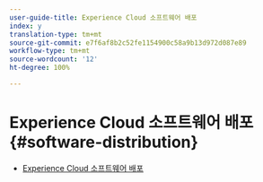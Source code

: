 ```yaml
---
user-guide-title: Experience Cloud 소프트웨어 배포
index: y
translation-type: tm+mt
source-git-commit: e7f6af8b2c52fe1154900c58a9b13d972d087e89
workflow-type: tm+mt
source-wordcount: '12'
ht-degree: 100%

---
```



# Experience Cloud 소프트웨어 배포 {#software-distribution}

+ [Experience Cloud 소프트웨어 배포](home.md)
